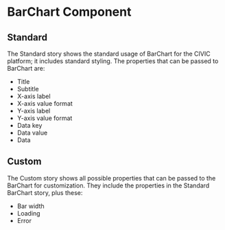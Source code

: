 # BarChart Component

## Standard

The Standard story shows the standard usage of BarChart for the CIVIC platform; it includes standard styling. The properties that can be passed to BarChart are:

- Title
- Subtitle
- X-axis label
- X-axis value format
- Y-axis label
- Y-axis value format
- Data key
- Data value
- Data

## Custom

The Custom story shows all possible properties that can be passed to the BarChart for customization. They include the properties in the Standard BarChart story, plus these:

- Bar width
- Loading
- Error
